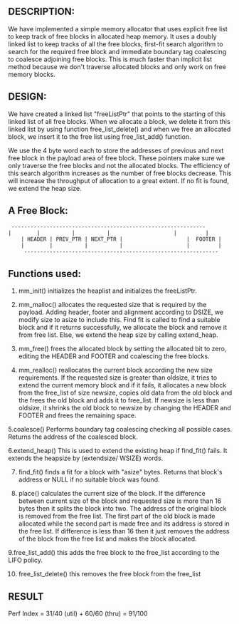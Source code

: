 DESCRIPTION:
------------

We have implemented a simple memory allocator that uses explicit free list to keep track of free blocks in allocated heap memory. It uses a doubly linked list to keep tracks of all the free blocks, first-fit search algorithm to search for the required free block and immediate boundary tag coalescing to coalesce adjoining free blocks. This is much faster than implicit list method because we don't traverse allocated blocks and only work on free memory blocks.

DESIGN:
-------

We have created a linked list "freeListPtr" that points to the starting of this linked list of all free blocks. When we allocate a block, we delete it from this linked list by using function free_list_delete() and when we free an allocated block, we insert it to the free list using free_list_add() function.

We use the 4 byte word each to store the addresses of previous and next free block in the payload area of free block. These pointers make sure we only traverse the free blocks and not the allocated blocks. The efficiency of this search algorithm increases as the number of free blocks decrease. This will increase the throughput of allocation to a great extent. If no fit is found, we extend the heap size.

A Free Block:
------------
			
	 -------------------------------------------------------------
	|        |          |          |                    |         |
        | HEADER | PREV_PTR | NEXT_PTR |                    |  FOOTER |                            
        |        |          |          |                    |         |
         -------------------------------------------------------------

Functions used:
---------------

1. mm_init() initializes the heaplist and initializes the freeListPtr.
	
2. mm_malloc() allocates the requested size that is required by the payload. Adding header, footer and alignment according to DSIZE, we modify size to asize to include this. Find fit is called to find a suitable block and if it returns successfully, we allocate the block and remove it from free list. Else, we extend the heap size by calling extend_heap.

3. mm_free() frees the allocated block by  setting the allocated bit to zero, editing the HEADER and FOOTER and coalescing the free blocks.

4. mm_realloc() reallocates the current block according the new size requirements.
   If the requested size is greater than oldsize, it tries to extend the current memory block and if it fails, it allocates a new block from the free_list of size newsize, copies old data from the old block and the frees the old block and adds it to free_list. If newsize is less than oldsize, it shrinks the old block to newsize by changing the HEADER and FOOTER and frees the remaining space.

5.coalesce() Performs boundary tag coalescing checking all possible cases. Returns the address of the coalesced block.

6.extend_heap() This is used to extend the existing heap if find_fit() fails. It extends the heapsize by (extendsize/ WSIZE) words.

7. find_fit() finds a fit for a block with "asize" bytes.  Returns that block's address or NULL if no suitable block was found. 

8. place() calculates the current size of the block. If the difference between current size of the block and requested size is more than 16 bytes then it splits the block into two. The address of the original block is removed from the free list. The first part of the old block is made allocated while the second part is made free and its address is stored in the free list. If difference is less than 16 then it just removes the address of the block from the free list and makes the block allocated.

9.free_list_add()  this adds the free block to the free_list according to the LIFO policy.

10. free_list_delete() this removes the free block from the free_list


RESULT
------
Perf Index = 31/40 (util) + 60/60 (thru) = 91/100
